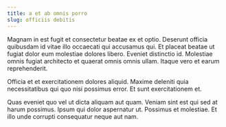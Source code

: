 ```yaml
---
title: a et ab omnis porro
slug: officiis debitis
---
```


Magnam in est fugit et consectetur beatae ex et optio. Deserunt officia quibusdam id vitae illo occaecati qui accusamus qui. Et placeat beatae ut fugiat dolor eum molestiae dolores libero. Eveniet distinctio id. Molestiae omnis fugiat architecto et quaerat omnis omnis ullam. Itaque vero et earum reprehenderit.

Officia et et exercitationem dolores aliquid. Maxime deleniti quia necessitatibus qui quo nisi possimus error. Et sunt exercitationem et.

Quas eveniet quo vel ut dicta aliquam aut quam. Veniam sint est qui sed at harum possimus. Ipsum qui dolor aspernatur ut. Possimus et molestiae. Et illo unde corrupti consequatur neque aut nam.
